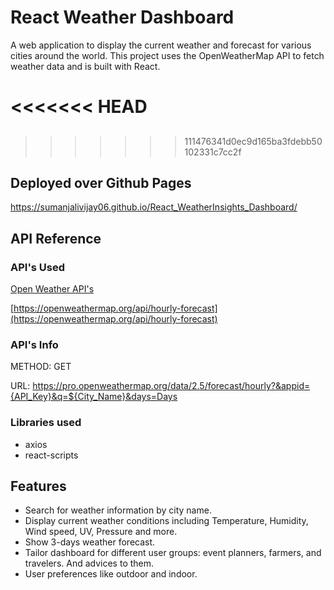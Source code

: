 
# React Weather Dashboard

A web application to display the current weather and forecast for various cities around the world. This project uses the OpenWeatherMap API to fetch weather data and is built with React.

<<<<<<< HEAD
=======
## 
>>>>>>> 111476341d0ec9d165ba3fdebb50102331c7cc2f
## Deployed over Github Pages

  https://sumanjalivijay06.github.io/React_WeatherInsights_Dashboard/
 


## API Reference

### API's Used
   [Open Weather API's](https://openweathermap.org/)

   [https://openweathermap.org/api/hourly-forecast](https://openweathermap.org/api/hourly-forecast)


### API's Info 
METHOD: GET

URL:
 https://pro.openweathermap.org/data/2.5/forecast/hourly?&appid={API_Key}&q=${City_Name}&days=Days


### Libraries used
- axios
- react-scripts

## Features

- Search for weather information by city name.
- Display current weather conditions including Temperature, Humidity, Wind speed, UV, Pressure and more.
- Show 3-days weather forecast.
- Tailor dashboard for different user groups: event planners, farmers, and travelers. And advices to them.
- User preferences like outdoor and indoor.
